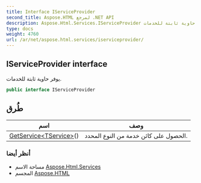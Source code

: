 ```yaml
---
title: Interface IServiceProvider
second_title: Aspose.HTML لمرجع .NET API
description: Aspose.Html.Services.IServiceProvider واجهه المستخدم. يوفر حاوية ثابتة للخدمات.
type: docs
weight: 4760
url: /ar/net/aspose.html.services/iserviceprovider/
---
```

## IServiceProvider interface

يوفر حاوية ثابتة للخدمات.

```csharp
public interface IServiceProvider
```

## طُرق

| اسم | وصف |
| --- | --- |
| [GetService&lt;TService&gt;](../../aspose.html.services/iserviceprovider/getservice/)() | الحصول على كائن خدمة من النوع المحدد. |

### أنظر أيضا

* مساحة الاسم [Aspose.Html.Services](../../aspose.html.services/)
* المجسم [Aspose.HTML](../../)


